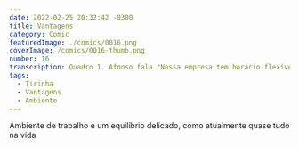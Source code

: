 ```yaml
---
date: 2022-02-25 20:32:42 -0300
title: Vantagens
category: Comic
featuredImage: ./comics/0016.png
coverImage: /comics/0016-thumb.png
number: 16
transcription: Quadro 1. Afonso fala "Nossa empresa tem horário flexível, ambiente dinâmico e inovador". Quadro 2. Msone fala "Por favor leia como hora extra não remunerada, falta de planejamento e modelo de negócio tradicional". Quadro 3. Afonso fala "Temos café a vontade para ajudar na sua disposição e produtividade". Quadro 4. Msone fala "O que foi? É isso mesmo, não crítico café grátis.".
tags:
  - Tirinha
  - Vantagens
  - Ambiente
---
```


Ambiente de trabalho é um equilíbrio delicado, como atualmente quase tudo na vida
